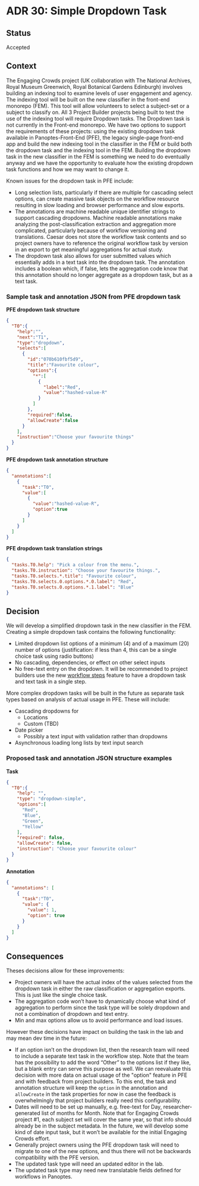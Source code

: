 # ADR 30: Simple Dropdown Task

## Status
 
Accepted

## Context
 
The Engaging Crowds project (UK collaboration with The National Archives, Royal Museum Greenwich, Royal Botanical Gardens Edinburgh) involves building an indexing tool to examine levels of user engagement and agency. The indexing tool will be built on the new classifier in the front-end monorepo (FEM). This tool will allow volunteers to select a subject-set or a subject to classify on. All 3 Project Builder projects being built to test the use of the indexing tool will require Dropdown tasks. The Dropdown task is not currently in the Front-end monorepo. We have two options to support the requirements  of these projects: using the existing dropdown task available in Panoptes-Front-End (PFE), the legacy single-page front-end app and build the new indexing tool in the classifier in the FEM or build both the dropdown task and the indexing tool in the FEM. Building the dropdown task in the new classifier in the FEM is something we need to do eventually anyway and we have the opportunity to evaluate how the existing dropdown task functions and how we may want to change it. 

Known issues for the dropdown task in PFE include:

- Long selection lists, particularly if there are multiple for cascading select options, can create massive task objects on the workflow resource resulting in slow loading and browser performance and slow exports.
- The annotations are machine readable unique identifier strings to support cascading dropdowns. Machine readable annotations make analyzing the post-classification extraction and aggregation more complicated, particularly because of workflow versioning and translations. Caesar does not store the workflow task contents and so project owners have to reference the original workflow task by version in an export to get meaningful aggregations for actual study. 
- The dropdown task also allows for user submitted values which essentially adds in a text task into the dropdown task. The annotation includes a boolean which, if false, lets the aggregation code know that this annotation should no longer aggregate as a dropdown task, but as a text task.

### Sample task and annotation JSON from PFE dropdown task

**PFE dropdown task structure**

``` json
{ 
  "T0":{
    "help":"",
    "next":"T1",
    "type":"dropdown",
    "selects":[
      {
        "id":"070b610fbf5d9",
        "title":"Favourite colour",
        "options":{
          "*":[
            {
              "label":"Red",
              "value":"hashed-value-R"
            }
          ]
        },
        "required":false,
        "allowCreate":false
      }
    ],
    "instruction":"Choose your favourite things"
  }
}
```

**PFE dropdown task annotation structure**

```json
{
  "annotations":[
    {
      "task":"T0",
      "value":[
        {
          "value":"hashed-value-R",
          "option":true
        }
      ]
    }
  ]
}
```

**PFE dropdown task translation strings**

```json
{
  "tasks.T0.help": "Pick a colour from the menu.",
  "tasks.T0.instruction": "Choose your favourite things.",
  "tasks.T0.selects.*.title": "Favourite colour",
  "tasks.T0.selects.0.options.*.0.label": "Red",
  "tasks.T0.selects.0.options.*.1.label": "Blue"
}
```
## Decision
 
We will develop a simplified dropdown task in the new classifier in the FEM. Creating a simple dropdown task contains the following functionality:

- Limited dropdown list options of a minimum (4) and of a maximum (20) number of options (justification: if less than 4, this can be a single choice task using radio buttons)
- No cascading, dependencies, or effect on other select inputs
- No free-text entry on the dropdown. It will be recommended to project builders use the new [workflow steps](https://github.com/zooniverse/front-end-monorepo/blob/master/docs/arch/adr-05.md) feature to have a dropdown task and text task in a single step.

More complex dropdown tasks will be built in the future as separate task types based on analysis of actual usage in PFE. These will include:

- Cascading dropdowns for
  - Locations
  - Custom (TBD)
- Date picker
  - Possibly a text input with validation rather than dropdowns
- Asynchronous loading long lists by text input search

### Proposed task and annotation JSON structure examples

**Task**
``` json
{
  "T0":{
    "help": "",
    "type": "dropdown-simple",
    "options":[
      "Red",
      "Blue",
      "Green",
      "Yellow"
    ],
    "required": false,
    "allowCreate": false,
    "instruction": "Choose your favourite colour"
  }
}
```

**Annotation**
```json
{
  "annotations": [
    {
      "task":"T0",
      "value": {
        "value": 1,
        "option": true
      }
    }
  ]
}
```

## Consequences
 

Theses decisions allow for these improvements:

- Project owners will have the actual index of the values selected from the dropdown task in either the raw classification or aggregation exports. This is just like the single choice task.
- The aggregation code won’t have to dynamically choose what kind of aggregation to perform since the task type will be solely dropdown and not a combination of dropdown and text entry.
- Min and max options allow us to avoid performance and load issues.

However these decisions have impact on building the task in the lab and may mean dev time in the future:

- If an option isn’t on the dropdown list, then the research team will need to include a separate text task in the workflow step. Note that the team has the possibility to add the word “Other” to the options list if they like, but a blank entry can serve this purpose as well. We can reevaluate this decision with more data on actual usage of the "option" feature in PFE and with feedback from project builders. To this end, the task and annotation structure will keep the `option` in the annotation and `allowCreate` in the task properties for now in case the feedback is overwhelmingly that project builders really need this configurability. 
- Dates will need to be set up manually, e.g. free-text for Day, researcher-generated list of months for Month. Note that for Engaging Crowds project #1, each subject set will cover the same year, so that info should already be in the subject metadata. In the future, we will develop some kind of date input task, but it won’t be available for the initial Engaging Crowds effort.
- Generally project owners using the PFE dropdown task will need to migrate to one of the new options, and thus there will not be backwards compatibility with the PFE version.
- The updated task type will need an updated editor in the lab.
- The updated task type may need new translatable fields defined for workflows in Panoptes.
